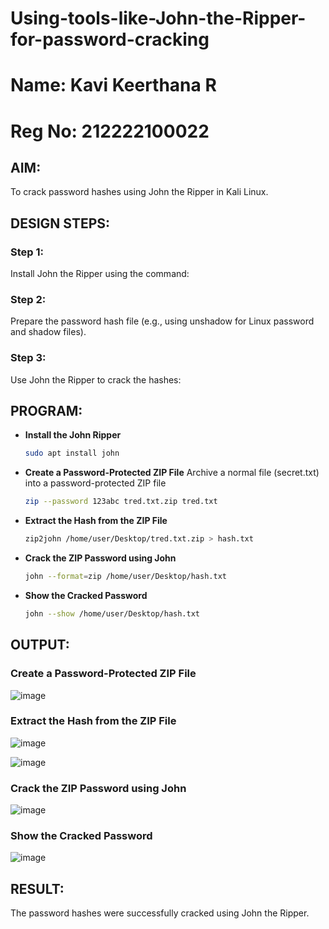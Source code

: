 # Using-tools-like-John-the-Ripper-for-password-cracking
# Name: Kavi Keerthana R 
# Reg No: 212222100022
## AIM:
To crack password hashes using John the Ripper in Kali Linux.

## DESIGN STEPS:
### Step 1:
Install John the Ripper using the command:

### Step 2:
Prepare the password hash file (e.g., using unshadow for Linux password and shadow files).

### Step 3:
Use John the Ripper to crack the hashes:

## PROGRAM:

- **Install the John Ripper**
  ```bash
  sudo apt install john
  ```
- **Create a Password-Protected ZIP File**
   Archive a normal file (secret.txt) into a password-protected ZIP file
   ```bash
   zip --password 123abc tred.txt.zip tred.txt
   ```
 - **Extract the Hash from the ZIP File**
   ```bash
   zip2john /home/user/Desktop/tred.txt.zip > hash.txt
   ```
- **Crack the ZIP Password using John**
  ```bash
  john --format=zip /home/user/Desktop/hash.txt
  ```
- **Show the Cracked Password**
  ```bash
  john --show /home/user/Desktop/hash.txt
  ```

## OUTPUT:
### Create a Password-Protected ZIP File
![image](https://github.com/user-attachments/assets/8dcedd1c-a384-4def-9c41-94baafbe6687)


### Extract the Hash from the ZIP File
![image](https://github.com/user-attachments/assets/7a04dc39-feca-46fa-9387-ef03cca9f31e)


![image](https://github.com/user-attachments/assets/6e94118e-a671-4d56-84c9-550f0bbca886)


### Crack the ZIP Password using John
![image](https://github.com/user-attachments/assets/4cdb2e8a-6eb6-42a5-afdf-d17d5a867ca2)


### Show the Cracked Password
![image](https://github.com/user-attachments/assets/bf5719c7-471d-4a40-ab7d-1f603cb9333b)


## RESULT:
The password hashes were successfully cracked using John the Ripper.

